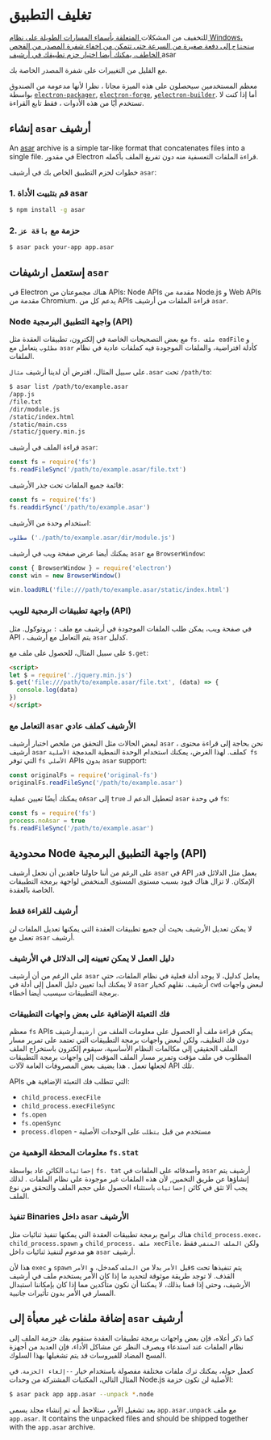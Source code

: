# تغليف التطبيق

للتخفيف من </a>المشكلات[ المتعلقة بأسماء المسارات الطويلة على نظام Windows، `ستحتاج` إلى دفعة صغيرة من السرعة حتى تتمكن من إخفاء شفرة المصدر من الفحص الخاطف، يمكنك أيضا اختيار حزم تطبيقك في أرشيف ](https://github.com/joyent/node/issues/6960)asar

 مع القليل من التغييرات على شفرة المصدر الخاصة بك.</p> 

معظم المستخدمين سيحصلون على هذه الميزة مجانا ، نظرا لأنها مدعومة من الصندوق بواسطة [`electron-packager`][electron-packager], [`electron-forge`][electron-forge], و[`electron-builder`][electron-builder]. أما إذا كنت لا تستخدم أيًا من هذه الأدوات ، فقط تابع القراءة.



## إنشاء `asar` أرشيف

An [asar][asar] archive is a simple tar-like format that concatenates files into a single file. في مقدور Electron قراءة الملفات التعسفية منه دون تفريغ الملف بأكمله.

خطوات لحزم التطبيق الخاص بك في أرشيف `asar`:



### 1. قم بتثبيت الأداة asar



```sh
$ npm install -g asar
```




### 2. حزمة مع `باقة عز`



```sh
$ asar pack your-app app.asar
```




## إستعمل ارشيفات `asar`

في Electron هناك مجموعتان من APIs: Node APIs مقدمة من Node.js و Web APIs مقدمة من Chromium. يدعم كل من APIs قراءة الملفات من أرشيف `asar`.



### Node واجهة التطبيق البرمجية (API)

مع بعض التصحيحات الخاصة في إلكترون، تطبيقات العقدة مثل `fs. ملف eadFile` و `مطلوب` يتعامل مع `asar` كأدلة افتراضية، والملفات الموجودة فيه كملفات عادية في نظام الملفات.

على سبيل المثال، افترض أن لدينا أرشيف `مثال.asar` تحت `/path/to`:



```sh
$ asar list /path/to/example.asar
/app.js
/file.txt
/dir/module.js
/static/index.html
/static/main.css
/static/jquery.min.js
```


قراءة الملف في أرشيف `asar`:



```javascript
const fs = require('fs')
fs.readFileSync('/path/to/example.asar/file.txt')
```


قائمة جميع الملفات تحت جذر الأرشيف:



```javascript
const fs = require('fs')
fs.readdirSync('/path/to/example.asar')
```


استخدام وحدة من الأرشيف:



```javascript
مطلوب ('./path/to/example.asar/dir/module.js')
```


يمكنك أيضا عرض صفحة ويب في أرشيف `asar` مع `BrowserWindow`:



```javascript
const { BrowserWindow } = require('electron')
const win = new BrowserWindow()

win.loadURL('file:///path/to/example.asar/static/index.html')
```




### واجهة تطبيقات الرمجية للويب (API)

في صفحة ويب، يمكن طلب الملفات الموجودة في أرشيف مع ملف `:` بروتوكول. مثل API ، يتم التعامل مع أرشيف `asar` كدليل.

على سبيل المثال، للحصول على ملف مع `$.get`:



```html
<script>
let $ = require('./jquery.min.js')
$.get('file:///path/to/example.asar/file.txt', (data) => {
  console.log(data)
})
</script>
```




### التعامل مع `asar` الأرشيف كملف عادي

لبعض الحالات مثل التحقق من ملخص اختبار أرشيف `asar` ، نحن بحاجة إلى قراءة محتوى أرشيف `asar` كملف. لهذا الغرض، يمكنك استخدام الوحدة النمطية المدمجة `الأصلية fs` التي توفر `fs الأصلي` APIs بدون `asar` support:



```javascript
const originalFs = require('original-fs')
originalFs.readFileSync('/path/to/example.asar')
```


يمكنك أيضًا تعيين عملية `oAsar` إلى `true` لتعطيل الدعم لـ `asar` في وحدة `fs`:



```javascript
const fs = require('fs')
process.noAsar = true
fs.readFileSync('/path/to/example.asar')
```




## محدودية Node واجهة التطبيق البرمجية (API)

على الرغم من أننا حاولنا جاهدين أن نجعل أرشيف `asar` في API يعمل مثل الدلائل قدر الإمكان. لا تزال هناك قيود بسبب مستوى المستوى المنخفض لواجهة برمجة التطبيقات الخاصة بالعقدة.



### أرشيف للقراءة فقط

لا يمكن تعديل الأرشيف بحيث أن جميع تطبيقات العقدة التي يمكنها تعديل الملفات لن تعمل مع `asar` أرشيف.



### دليل العمل لا يمكن تعيينه إلى الدلائل في الأرشيف

على الرغم من أن أرشيف `asar` يعامل كدليل، لا يوجد أدلة فعلية في نظام الملفات، حتى لا يمكنك أبدا تعيين دليل العمل إلى أدلة في `asar` أرشيف. نقلهم كخيار `cwd` لبعض واجهات برمجة التطبيقات سيسبب أيضا أخطاء.



### فك التعبئة الإضافية على بعض واجهات التطبيقات

معظم `fs` APIs يمكن قراءة ملف أو الحصول على معلومات الملف من `أرشيف` أرشيف دون فك التغليف، ولكن لبعض واجهات برمجة التطبيقات التي تعتمد على تمرير مسار الملف الحقيقي إلى مكالمات النظام الأساسية، سيقوم إلكترون باستخراج الملف المطلوب في ملف مؤقت وتمرير مسار الملف المؤقت إلى واجهات برمجة التطبيقات لجعلها تعمل . هذا يضيف بعض المصروفات العامة لآلات API تلك.

APIs التي تتطلب فك التعبئة الإضافية هي:

* `child_process.execFile`
* `child_process.execFileSync`
* `fs.open`
* `fs.openSync`
* `process.dlopen` - مستخدم من قبل `يتطلب` على الوحدات الأصلية



### معلومات المحطة الوهمية من `fs.stat`

`إحصائيات` الكائن عاد بواسطة `fs. tat` وأصدقائه على الملفات في `asar` أرشيف يتم إنشاؤها عن طريق التخمين, لأن هذه الملفات غير موجودة على نظام الملفات . لذلك يجب ألا تثق في كائن `إحصائيات` باستثناء الحصول على حجم الملف والتحقق من نوع الملف.



### تنفيذ Binaries داخل `asar` الأرشيف

هناك برامج برمجة تطبيقات العقدة التي يمكنها تنفيذ ثنائيات مثل `child_process.exec`، `child_process.spawn` و `child_process. ملف xecFile`، ولكن `الملف المنفي` فقط هو مدعوم لتنفيذ ثنائيات داخل `asar` أرشيف.

هذا لأن `exec` و `spawn` قبل `الأمر` بدلا من `الملف` كمدخل، و `الأمر`s يتم تنفيذها تحت القذف. لا توجد طريقة موثوقة لتحديد ما إذا كان الأمر يستخدم ملف في أرشيف الأرشيف، وحتى إذا قمنا بذلك، لا يمكننا أن نكون متأكدين مما إذا كان بإمكاننا استبدال المسار في الأمر بدون تأثيرات جانبية.



## إضافة ملفات غير معبأة إلى `asar` أرشيف

كما ذكر أعلاه، فإن بعض واجهات برمجة تطبيقات العقدة ستقوم بفك حزمة الملف إلى نظام الملفات عند استدعاء وبصرف النظر عن مشاكل الأداء، فإن العديد من أجهزة المسح المضاد للفيروسات قد يتم تشغيلها بهذا السلوك.

كعمل حوله، يمكنك ترك ملفات مختلفة مفصولة باستخدام خيار `--إلغاء الحزمة`. في المثال التالي، المكتبات المشتركة من وحدات Node.js الأصلية لن تكون حزمة:



```sh
$ asar pack app app.asar --unpack *.node
```


بعد تشغيل الأمر، ستلاحظ أنه تم إنشاء مجلد يسمى `app.asar.unpack` مع ملف `app.asar`. It contains the unpacked files and should be shipped together with the `app.asar` archive.

[asar]: https://github.com/electron/asar
[electron-packager]: https://github.com/electron/electron-packager
[electron-forge]: https://github.com/electron-userland/electron-forge
[electron-builder]: https://github.com/electron-userland/electron-builder

